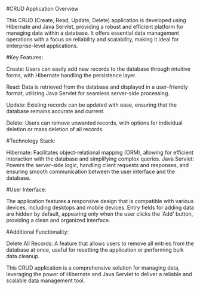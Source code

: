 #CRUD Application Overview

This CRUD (Create, Read, Update, Delete) application is developed using Hibernate and Java Servlet, providing a robust and efficient platform for managing data within a database. It offers essential data management operations with a focus on reliability and scalability, making it ideal for enterprise-level applications.

#Key Features:

Create: Users can easily add new records to the database through intuitive forms, with Hibernate handling the persistence layer.

Read: Data is retrieved from the database and displayed in a user-friendly format, utilizing Java Servlet for seamless server-side processing.

Update: Existing records can be updated with ease, ensuring that the database remains accurate and current.

Delete: Users can remove unwanted records, with options for individual deletion or mass deletion of all records.


#Technology Stack:

Hibernate: Facilitates object-relational mapping (ORM), allowing for efficient interaction with the database and simplifying complex queries.
Java Servlet: Powers the server-side logic, handling client requests and responses, and ensuring smooth communication between the user interface and the database.


#User Interface:

The application features a responsive design that is compatible with various devices, including desktops and mobile devices. Entry fields for adding data are hidden by default, appearing only when the user clicks the 'Add' button, providing a clean and organized interface.

#Additional Functionality:

Delete All Records: A feature that allows users to remove all entries from the database at once, useful for resetting the application or performing bulk data cleanup.

This CRUD application is a comprehensive solution for managing data, leveraging the power of Hibernate and Java Servlet to deliver a reliable and scalable data management tool.
